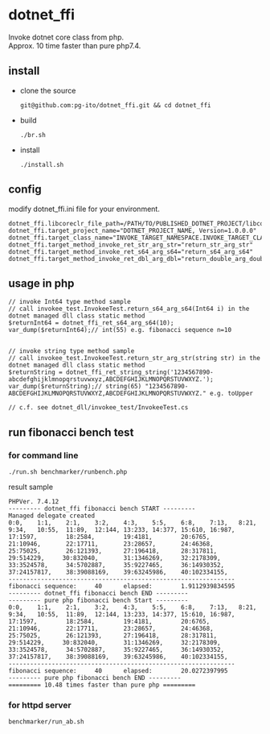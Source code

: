 dotnet_ffi
===============

Invoke dotnet core class from php.  
Approx. 10 time faster than pure php7.4.   

install
-------------

* clone the source

  `git@github.com:pg-ito/dotnet_ffi.git && cd dotnet_ffi`


* build  

  `./br.sh`


* install  

  `./install.sh`


config
-------------

modify dotnet_ffi.ini file for your environment.  
```
dotnet_ffi.libcoreclr_file_path=/PATH/TO/PUBLISHED_DOTNET_PROJECT/libcoreclr.so
dotnet_ffi.target_project_name="DOTNET_PROJECT_NAME, Version=1.0.0.0"
dotnet_ffi.target_class_name="INVOKE_TARGET_NAMESPACE.INVOKE_TARGET_CLASS"
dotnet_ffi.target_method_invoke_ret_str_arg_str="return_str_arg_str"
dotnet_ffi.target_method_invoke_ret_s64_arg_s64="return_s64_arg_s64"
dotnet_ffi.target_method_invoke_ret_dbl_arg_dbl="return_double_arg_double"
```


usage in php
-------------

```
// invoke Int64 type method sample
// call invokee_test.InvokeeTest.return_s64_arg_s64(Int64 i) in the dotnet managed dll class static method
$returnInt64 = dotnet_ffi_ret_s64_arg_s64(10);
var_dump($returnInt64);// int(55) e.g. fibonacci sequence n=10


// invoke string type method sample
// call invokee_test.InvokeeTest.return_str_arg_str(string str) in the dotnet managed dll class static method
$returnString = dotnet_ffi_ret_string_string('1234567890-abcdefghijklmnopqrstuvwxyz,ABCDEFGHIJKLMNOPQRSTUVWXYZ.');
var_dump($returnString);// string(65) "1234567890-ABCDEFGHIJKLMNOPQRSTUVWXYZ,ABCDEFGHIJKLMNOPQRSTUVWXYZ." e.g. toUpper

// c.f. see dotnet_dll/invokee_test/InvokeeTest.cs
```



run fibonacci bench test 
-------------

### for command line

`./run.sh benchmarker/runbench.php`

result sample
```
PHPVer. 7.4.12
--------- dotnet_ffi fibonacci bench START ---------
Managed delegate created
0:0,    1:1,    2:1,    3:2,    4:3,    5:5,    6:8,    7:13,   8:21,   9:34,   10:55,  11:89,  12:144, 13:233, 14:377, 15:610, 16:987, 17:1597,        18:2584,        19:4181,        20:6765,        21:10946,       22:17711,       23:28657,       24:46368,       25:75025,       26:121393,      27:196418,      28:317811,      29:514229,     30:832040,       31:1346269,     32:2178309,     33:3524578,     34:5702887,     35:9227465,     36:14930352,    37:24157817,    38:39088169,    39:63245986,    40:102334155,
---------------------------------------------------------------
fibonacci sequence:     40      elapsed:        1.9112939834595
--------- dotnet_ffi fibonacci bench END ---------
--------- pure php fibonacci bench Start ---------
0:0,    1:1,    2:1,    3:2,    4:3,    5:5,    6:8,    7:13,   8:21,   9:34,   10:55,  11:89,  12:144, 13:233, 14:377, 15:610, 16:987, 17:1597,        18:2584,        19:4181,        20:6765,        21:10946,       22:17711,       23:28657,       24:46368,       25:75025,       26:121393,      27:196418,      28:317811,      29:514229,     30:832040,       31:1346269,     32:2178309,     33:3524578,     34:5702887,     35:9227465,     36:14930352,    37:24157817,    38:39088169,    39:63245986,    40:102334155,
---------------------------------------------------------------
fibonacci sequence:     40      elapsed:        20.0272397995
--------- pure php fibonacci bench END ---------
========= 10.48 times faster than pure php =========
```

### for httpd server

`benchmarker/run_ab.sh`

